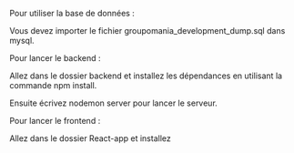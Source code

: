 Pour utiliser la base de données :

Vous devez importer le fichier groupomania_development_dump.sql dans mysql.

Pour lancer le backend :

Allez dans le dossier backend et installez les dépendances en utilisant la commande npm install.

Ensuite écrivez nodemon server pour lancer le serveur.

Pour lancer le frontend : 

Allez dans le dossier React-app et installez